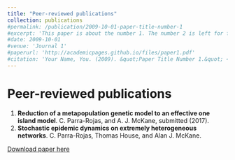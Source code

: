 ```yaml
---
title: "Peer-reviewed publications"
collection: publications
#permalink: /publication/2009-10-01-paper-title-number-1
#excerpt: 'This paper is about the number 1. The number 2 is left for future work.'
#date: 2009-10-01
#venue: 'Journal 1'
#paperurl: 'http://academicpages.github.io/files/paper1.pdf'
#citation: 'Your Name, You. (2009). &quot;Paper Title Number 1.&quot; <i>Journal 1</i>. 1(1).'
---
```


# Peer-reviewed publications

1. **Reduction of a metapopulation genetic model to an effective one island model**. C. Parra-Rojas, and A. J. McKane, submitted (2017).
2. **Stochastic epidemic dynamics on extremely heterogeneous networks**. C. Parra-Rojas, Thomas House, and Alan J. McKane.

[Download paper here](http://cparrarojas.github.io/files/SLVC.pdf)
